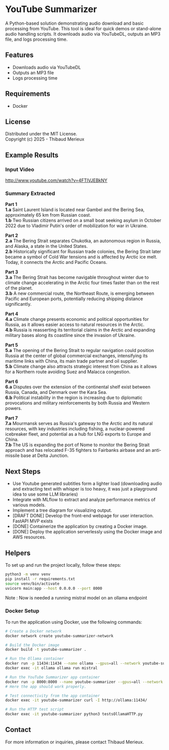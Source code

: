 # YouTube Summarizer

A Python-based solution demonstrating audio download and basic processing from YouTube. This tool is ideal for quick demos or stand-alone audio handling scripts. It downloads audio via YouTubeDL, outputs an MP3 file, and logs processing time.

## Features

-  Downloads audio via YouTubeDL
-  Outputs an MP3 file
-  Logs processing time

## Requirements

-  Docker

## License

Distributed under the MIT License.  
Copyright (c) 2025 - Thibaud Merieux

## Example Results

### Input Video

http://www.youtube.com/watch?v=4FTIVJEBkNY

### Summary Extracted

**Part 1**  
**1.a** Saint Laurent Island is located near Gambel and the Bering Sea, approximately 65 km from Russian coast.  
**1.b** Two Russian citizens arrived on a small boat seeking asylum in October 2022 due to Vladimir Putin's order of mobilization for war in Ukraine.

**Part 2**  
**2.a** The Bering Strait separates Chukotka, an autonomous region in Russia, and Alaska, a state in the United States.  
**2.b** Historically significant for Russian trade colonies, the Bering Strait later became a symbol of Cold War tensions and is affected by Arctic ice melt. Today, it connects the Arctic and Pacific Oceans.

**Part 3**  
**3.a** The Bering Strait has become navigable throughout winter due to climate change accelerating in the Arctic four times faster than on the rest of the planet.  
**3.b** A new commercial route, the Northeast Route, is emerging between Pacific and European ports, potentially reducing shipping distance significantly.

**Part 4**  
**4.a** Climate change presents economic and political opportunities for Russia, as it allows easier access to natural resources in the Arctic.  
**4.b** Russia is reasserting its territorial claims in the Arctic and expanding military bases along its coastline since the invasion of Ukraine.

**Part 5**  
**5.a** The opening of the Bering Strait to regular navigation could position Russia at the center of global commercial exchanges, intensifying its maritime links with China, its main trade partner and oil supplier.  
**5.b** Climate change also attracts strategic interest from China as it allows for a Northern route avoiding Suez and Malacca congestion.

**Part 6**  
**6.a** Disputes over the extension of the continental shelf exist between Russia, Canada, and Denmark over the Kara Sea.  
**6.b** Political instability in the region is increasing due to diplomatic provocations and military reinforcements by both Russia and Western powers.

**Part 7**  
**7.a** Mourmansk serves as Russia's gateway to the Arctic and its natural resources, with key industries including fishing, a nuclear-powered icebreaker fleet, and potential as a hub for LNG exports to Europe and China.  
**7.b** The US is expanding the port of Nome to monitor the Bering Strait approach and has relocated F-35 fighters to Fairbanks airbase and an anti-missile base at Delta Junction.

## Next Steps
-  Use Youtube generated subtitles form a lighter load (downloading audio and extracting text with whisper is too heavy, it was just a playground idea to use some LLM libraries)
-  Integrate with MLflow to extract and analyze performance metrics of various models.
-  Implement a tree diagram for visualizing output.
-  [DRAFT DONE] Develop the front-end webpage for user interaction. FastAPI MVP exists
-  [DONE] Containerize the application by creating a Docker image.
-  [DONE] Deploy the application serverlessly using the Docker image and AWS resources.

## Helpers

To set up and run the project locally, follow these steps:

```sh
python3 -m venv venv
pip install -r requirements.txt
source venv/bin/activate
uvicorn main:app --host 0.0.0.0 --port 8000
```

Note : Now is needed a running mistral model on an ollama endpoint

### Docker Setup

To run the application using Docker, use the following commands:

```sh
# Create a Docker network
docker network create youtube-summarizer-network

# Build the Docker image
docker build -t youtube-summarizer .

# Run the Ollama container
docker run -p 11434:11434 --name ollama --gpus=all --network youtube-summarizer-network ollama/ollama
docker exec -it ollama ollama run mistral

# Run the YouTube Summarizer app container
docker run -p 8000:8000 --name youtube-summarizer --gpus=all --network youtube-summarizer-network youtube-summarizer
# Here the app should work properly.

# Test connectivity from the app container
docker exec -it youtube-summarizer curl -I http://ollama:11434/

# Run the HTTP test script
docker exec -it youtube-summarizer python3 testsOllamaHTTP.py
```

## Contact

For more information or inquiries, please contact Thibaud Merieux.

